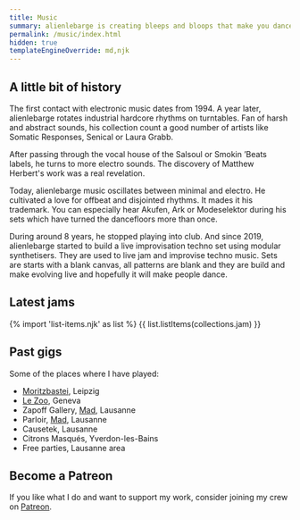 ```yaml
---
title: Music
summary: alienlebarge is creating bleeps and bloops that make you dance
permalink: /music/index.html
hidden: true
templateEngineOverride: md,njk
---
```


## A little bit of history

The first contact with electronic music dates from 1994. A year later, alienlebarge rotates industrial hardcore rhythms on turntables. Fan of harsh and abstract sounds, his collection count a good number of artists like Somatic Responses, Senical or Laura Grabb.

After passing through the vocal house of the Salsoul or Smokin ’Beats labels, he turns to more electro sounds. The discovery of Matthew Herbert's work was a real revelation.

Today, alienlebarge music oscillates between minimal and electro. He cultivated a love for offbeat and disjointed rhythms. It mades it his trademark. You can especially hear Akufen, Ark or Modeselektor during his sets which have turned the dancefloors more than once.

During around 8 years, he stopped playing into club. And since 2019, alienlebarge started to build a live improvisation techno set using modular synthetisers.
They are used to live jam and improvise techno music. Sets are starts with a blank canvas, all patterns are blank and they are build and make evolving live and hopefully it will make people dance.

## Latest jams

{% import 'list-items.njk' as list %}
{{ list.listItems(collections.jam) }}

## Past gigs

Some of the places where I have played:
- [Moritzbastei](https://www.moritzbastei.de/), Leipzig
- [Le Zoo](https://lezoo.ch), Geneva
- Zapoff Gallery, [Mad](https://www.mad.club), Lausanne
- Parloir, [Mad](https://www.mad.club), Lausanne
- Causetek, Lausanne
- Citrons Masqués, Yverdon-les-Bains
- Free parties, Lausanne area

## Become a Patreon

If you like what I do and want to support my work, consider joining my crew on [Patreon](https://www.patreon.com/bePatron?u=10910199).
